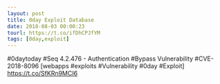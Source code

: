 ```yaml
---
layout: post
title: 0day Exploit Database
date: 2018-08-03 00:00:23
tourl: https://t.co/ifDhCPJfYM
tags: [0day,exploit]
---
```

#0daytoday #Seq 4.2.476 - Authentication #Bypass Vulnerability #CVE-2018-8096 [webapps #exploits #Vulnerability #0day #Exploit] https://t.co/SfKRn9MCI6